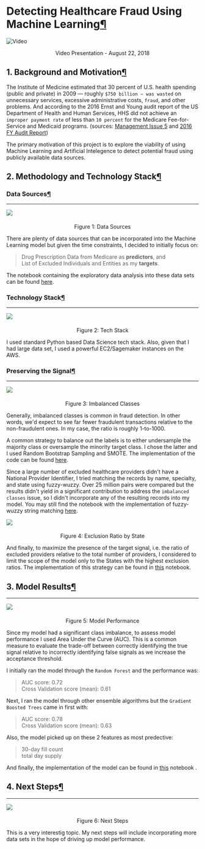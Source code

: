 # Detecting Healthcare Fraud Using Machine Learning[¶](#Detecting-Healthcare-Fraud-Using-Machine-Learning)

![[Video](images/youtube.png)](https://youtu.be/rYsj_TqLmPs)
<center>Video Presentation - August 22, 2018</center>

## 1\. Background and Motivation[¶](#1.-Background-and-Motivation)

The Institute of Medicine estimated that 30 percent of U.S. health spending (public and private) in 2009 — roughly `$750 billion — was wasted` on unnecessary services, excessive administrative costs, `fraud`, and other problems. And according to the 2016 Ernst and Young audit report of the US Department of Health and Human Services, HHS did not achieve an `improper payment rate` of less than `10 percent` for the Medicare Fee-for-Service and Medicaid programs. (sources: [Management Issue 5](https://oig.hhs.gov/reports-and-publications/top-challenges/2012/issue05.asp) and [2016 FY Audit Report](https://oig.hhs.gov/oas/reports/region17/171752000.asp))  

The primary motivation of this project is to explore the viability of using Machine Learning and Artificial Intelegence to detect potential fraud using publicly available data sources.

</div>

</div>

</div>

<div class="cell border-box-sizing text_cell rendered">

<div class="inner_cell">

<div class="text_cell_render border-box-sizing rendered_html">

## 2\. Methodology and Technology Stack[¶](#2.-Methodology-and-Technology-Stack)

</div>

</div>

</div>

<div class="cell border-box-sizing text_cell rendered">

<div class="inner_cell">

<div class="text_cell_render border-box-sizing rendered_html">

### Data Sources[¶](#Data-Sources)

* * *

![](images/data_sources.png)

#### 

<center>Figure 1: Data Sources</center>

There are plenty of data sources that can be incorporated into the Machine Learning model but given the time constraints, I decided to initially focus on:

> Drug Prescription Data from Medicare as **predictors**, and  
> List of Excluded Individuals and Entities as my **targets**.

The notebook containing the exploratory data analysis into these data sets can be found [here](notebooks/EDA.ipynb).

</div>

</div>

</div>

<div class="cell border-box-sizing text_cell rendered">

<div class="inner_cell">

<div class="text_cell_render border-box-sizing rendered_html">

### Technology Stack[¶](#Technology-Stack)

* * *

![](images/tech_stack.png)

#### 

<center>Figure 2: Tech Stack</center>

I used standard Python based Data Science tech stack. Also, given that I had large data set, I used a powerful EC2/Sagemaker instances on the AWS.</div>

</div>

</div>

<div class="cell border-box-sizing text_cell rendered">

<div class="inner_cell">

<div class="text_cell_render border-box-sizing rendered_html">

### Preserving the Signal[¶](#Preserving-the-Signal)

* * *

![](images/number_of_records.png)

#### 

<center>Figure 3: Imbalanced Classes</center>

Generally, imbalanced classes is common in fraud detection. In other words, we'd expect to see far fewer fraudulent transactions relative to the non-fraudulent ones. In my case, the ratio is roughly 1-to-1000\.  

A common strategy to balance out the labels is to either undersample the majority class or oversample the minority target class. I chose the latter and I used Random Bootstrap Sampling and SMOTE. The implementation of the code can be found [here](src/over_sample.py).  

Since a large number of excluded healthcare providers didn't have a National Provider Identifier, I tried matching the records by name, specialty, and state using fuzzy-wuzzy. Over 25 million pairs were compared but the results didn't yield in a significant contribution to address the `imbalanced classes` issue, so I didn't incorporate any of the resulting records into my model. You may still find the notebook with the implementation of fuzzy-wuzzy string matching [here](notebook/fuzzy-wuzzy.py).  

![](images/exclusion_ratio.png)

#### 

<center>Figure 4: Exclusion Ratio by State</center>

And finally, to maximize the presence of the target signal, i.e. the ratio of excluded providers relative to the total number of providers, I considered to limit the scope of the model only to the States with the highest exclusion ratios. The implementation of this strategy can be found in [this](notebook/exclusion_ratio.py) notebook.</div>

</div>

</div>

<div class="cell border-box-sizing text_cell rendered">

<div class="inner_cell">

<div class="text_cell_render border-box-sizing rendered_html">

## 3\. Model Results[¶](#3.-Model-Results)

* * *

![](images/model_results.png)

#### 

<center>Figure 5: Model Performance</center>

Since my model had a significant class imbalance, to assess model performance I used Area Under the Curve (AUC). This is a common measure to evaluate the trade-off between correctly identifying the true signal relative to incorrectly identifying false signals as we increase the acceptance threshold.  

I initially ran the model through the `Random Forest` and the performance was:

> AUC score: 0.72  
> Cross Validation score (mean): 0.61

Next, I ran the model through other ensemble algorithms but the `Gradient Boosted Trees` came in first with:

> AUC score: 0.78  
> Cross Validation score (mean): 0.63

Also, the model picked up on these 2 features as most predective:

> 30-day fill count  
> total day supply

And finally, the implementation of the model can be found in [this](notebook/model.py) notebook .

</div>

</div>

</div>

<div class="cell border-box-sizing text_cell rendered">

<div class="inner_cell">

<div class="text_cell_render border-box-sizing rendered_html">

## 4\. Next Steps[¶](#4.-Next-Steps)

* * *

![](images/next_steps.png)

#### 

<center>Figure 6: Next Steps</center>

This is a very interestig topic. My next steps will include incorporating more data sets in the hope of driving up model performance.</div>